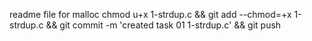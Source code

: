 readme file for malloc
chmod u+x 1-strdup.c && git add --chmod=+x 1-strdup.c && git commit -m 'created task 01 1-strdup.c' && git push
